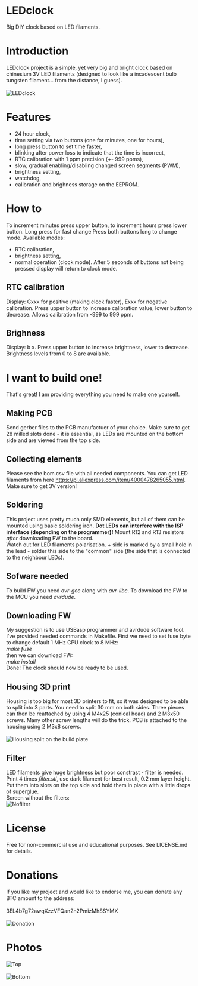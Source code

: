 # LEDclock
Big DIY clock based on LED filaments.
# Introduction
LEDclock project is a simple, yet very big and bright clock based on chinesium 3V LED filaments (designed to look like a incadescent bulb tungsten filament... from the distance, I guess).<br><br>
![LEDclock](img/ledclock.jpeg "LEDclock")
# Features
- 24 hour clock,
- time setting via two buttons (one for minutes, one for hours),
- long press button to set time faster,
- blinking after power loss to indicate that the time is incorrect,
- RTC calibration with 1 ppm precision (+- 999 ppms),
- slow, gradual enabling/disabling changed screen segments (PWM),
- brightness setting,
- watchdog,
- calibration and brighness storage on the EEPROM.
# How to
To increment minutes press upper button, to increment hours press lower button. Long press for fast change
Press both buttons long to change mode. Available modes:
- RTC calibration,
- brightness setting,
- normal operation (clock mode).
After 5 seconds of buttons not being pressed display will return to clock mode.
## RTC calibration
Display: Cxxx for positive (making clock faster), Exxx for negative calibration. Press upper button to increase calibration value, lower button to decrease. Allows calibration from -999 to 999 ppm.
## Brighness
Display: b  x. Press upper button to increase brightness, lower to decrease. Brightness levels from 0 to 8 are available.
# I want to build one!
That's great! I am providing everything you need to make one yourself.
## Making PCB
Send gerber files to the PCB manufactuer of your choice. Make sure to get 28 milled slots done - it is essential, as LEDs are mounted on the bottom side and are viewed from the top side.
## Collecting elements
Please see the bom.csv file with all needed components. You can get LED filaments from here https://pl.aliexpress.com/item/4000478265055.html. Make sure to get 3V version!
## Soldering
This project uses pretty much only SMD elements, but all of them can be mounted using basic soldering iron.
**Dot LEDs can interfere with the ISP interface (depending on the programmer)!** Mount R12 and R13 resistors *after* downloading FW to the board.<br>
Watch out for LED filaments polarisation. + side is marked by a small hole in the lead - solder this side to the "common" side (the side that is connected to the neighbour LEDs).
## Sofware needed
To build FW you need *avr-gcc* along with *avr-libc*. To download the FW to the MCU you need *avrdude*.
## Downloading FW
My suggestion is to use USBasp programmer and avrdude software tool. I've provided needed commands in Makefile.
First we need to set fuse byte to change default 1 MHz CPU clock to 8 MHz:<br>
*make fuse*<br>
then we can download FW:<br>
*make install*<br>
Done! The clock should now be ready to be used.
## Housing 3D print
Housing is too big for most 3D printers to fit, so it was designed to be able to split into 3 parts. You need to split 30 mm on both sides. Three pieces can then be reattached by using 4 M4x25 (conical head) and 2 M3x50 screws. Many other screw lengths will do the trick. PCB is attached to the housing using 2 M3x8 screws.<br><br>
![Housing split on the build plate](img/3dprint.png "Housing split on the build plate")
## Filter
LED filaments give huge brightness but poor constrast - filter is needed. Print 4 times *filter.stl*, use dark filament for best result, 0.2 mm layer height. Put them into slots on the top side and hold them in place with a little drops of superglue.<br>
Screen without the filters:<br>
![Nofilter](img/nofilter.jpeg "No filter")
# License
Free for non-commercial use and educational purposes. See LICENSE.md for details.
# Donations
If you like my project and would like to endorse me, you can donate any BTC amount to the address:<br><br>
3EL4b7g72awqXzzVFQan2h2PmizMhSSYMX<br><br>
![Donation](img/donate.png "Donation")
# Photos
![Top](img/top.jpeg "Top")<br><br>
![Bottom](img/bottom.jpeg "Bottom")
